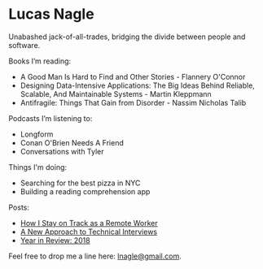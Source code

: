 # Lucas Nagle

Unabashed jack-of-all-trades, bridging the divide between people and software.

Books I’m reading:
- A Good Man Is Hard to Find and Other Stories - Flannery O'Connor
- Designing Data-Intensive Applications: The Big Ideas Behind Reliable,
  Scalable, And Maintainable Systems - Martin Kleppmann
- Antifragile: Things That Gain from Disorder - Nassim Nicholas Talib

Podcasts I’m listening to:
- Longform
- Conan O'Brien Needs A Friend
- Conversations with Tyler

Things I'm doing:
- Searching for the best pizza in NYC
- Building a reading comprehension app

Posts:
- [How I Stay on Track as a Remote Worker](productiveRemoteWork.md)
- [A New Approach to Technical Interviews](newTechInterviewApproach.md)
- [Year in Review: 2018](yearInReview2018.md)

Feel free to drop me a line here: lnagle@gmail.com.
